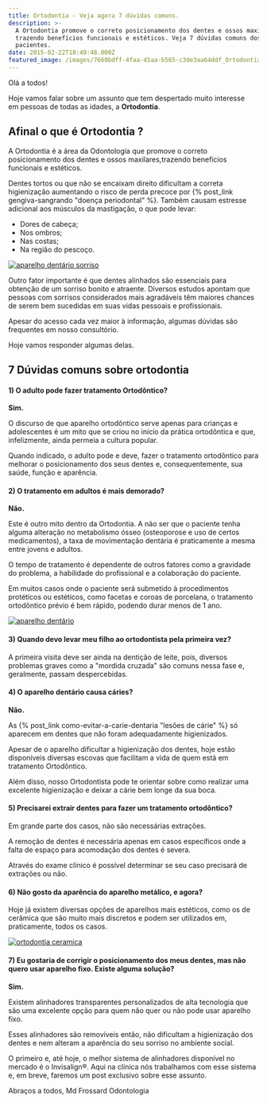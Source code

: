 ```yaml
---
title: Ortodontia - Veja agora 7 dúvidas comuns.
description: >-
  A Ortodontia promove o correto posicionamento dos dentes e ossos maxilares,
  trazendo benefícios funcionais e estéticos. Veja 7 dúvidas comuns dos
  pacientes.
date: 2015-02-22T18:49:48.000Z
featured_image: /images/7669bdff-4faa-45aa-b565-c3de3aa64ddf_Ortodontia.png
---
```


Olá a todos!

Hoje vamos falar sobre um assunto que tem despertado muito interesse em pessoas de todas as idades, a **Ortodontia**.

Afinal o que é Ortodontia ?
---------------------------

A Ortodontia é a área da Odontologia que promove o correto posicionamento dos dentes e ossos maxilares,trazendo benefícios funcionais e estéticos.

Dentes tortos ou que não se encaixam direito dificultam a correta higienização aumentando o risco de perda precoce por {% post_link gengiva-sangrando "doença periodontal" %}. Também causam estresse adicional aos músculos da mastigação, o que pode levar: 

* Dores de cabeça;
* Nos ombros;
* Nas costas; 
* Na região do pescoço.

[![aparelho dentário sorriso](/images/1b161a6c-726c-432e-8942-8c074a90535f_aparelho-dentário-sorriso.jpg)](/images/1b161a6c-726c-432e-8942-8c074a90535f_aparelho-dentário-sorriso.jpg)

Outro fator importante é que dentes alinhados são essenciais para obtenção de um sorriso bonito e atraente. Diversos estudos apontam que pessoas com sorrisos considerados mais agradáveis têm maiores chances de serem bem sucedidas em suas vidas pessoais e profissionais.

Apesar do acesso cada vez maior à informação, algumas dúvidas são frequentes em nosso consultório. 

Hoje vamos responder algumas delas.

7 Dúvidas comuns sobre ortodontia 
----------------------------------

#### **1) O adulto pode fazer tratamento Ortodôntico?** 

**Sim.** 

O discurso de que aparelho ortodôntico serve apenas para crianças e adolescentes é um mito que se criou no início da prática ortodôntica e que, infelizmente, ainda permeia a cultura popular. 

Quando indicado, o adulto pode e deve, fazer o tratamento ortodôntico para melhorar o posicionamento dos seus dentes e, consequentemente, sua saúde, função e aparência.

#### **2) O tratamento em adultos é mais demorado?**

**Não.** 

Este é outro mito dentro da Ortodontia. A não ser que o paciente tenha alguma alteração no metabolismo ósseo (osteoporose e uso de certos medicamentos), a taxa de movimentação dentária é praticamente a mesma entre jovens e adultos. 

O tempo de tratamento é dependente de outros fatores como a gravidade do problema, a habilidade do profissional e a colaboração do paciente.

Em muitos casos onde o paciente será submetido à procedimentos protéticos ou estéticos, como facetas e coroas de porcelana, o tratamento ortodôntico prévio é bem rápido, podendo durar menos de 1 ano.

[![aparelho dentário](/images/uploads/2015/02/aparelho-dentário-1024x724.jpg)](/images/8627de94-c505-44b9-8ac8-943bb3fceeef_aparelho-dentário.jpg)

#### **3) Quando devo levar meu filho ao ortodontista pela primeira vez?**

A primeira visita deve ser ainda na dentição de leite, pois, diversos problemas graves como a "mordida cruzada" são comuns nessa fase e, geralmente, passam despercebidas.

#### **4) O aparelho dentário causa cáries?**

**Não.** 

As {% post_link como-evitar-a-carie-dentaria "lesões de cárie" %} só aparecem em dentes que não foram adequadamente higienizados. 

Apesar de o aparelho dificultar a higienização dos dentes, hoje estão disponíveis diversas escovas que facilitam a vida de quem está em tratamento Ortodôntico. 

Além disso, nosso Ortodontista pode te orientar sobre como realizar uma excelente higienização e deixar a cárie bem longe da sua boca.

#### **5) Precisarei extrair dentes para fazer um tratamento ortodôntico?**

Em grande parte dos casos, não são necessárias extrações. 

A remoção de dentes é necessária apenas em casos específicos onde a falta de espaço para acomodação dos dentes é severa. 

Através do exame clínico é possível determinar se seu caso precisará de extrações ou não.

#### **6) Não gosto da aparência do aparelho metálico, e agora?**

Hoje já existem diversas opções de aparelhos mais estéticos, como os de cerâmica que são muito mais discretos e podem ser utilizados em, praticamente, todos os casos.

[![ortodontia ceramica](/images/60f55f8f-10f1-49e7-b060-82bed49285a7_ortodontia-ceramica.jpg)](/images/60f55f8f-10f1-49e7-b060-82bed49285a7_ortodontia-ceramica.jpg)

#### **7) Eu gostaria de corrigir o posicionamento dos meus dentes, mas não quero usar aparelho fixo. Existe alguma solução?**

**Sim.** 

Existem alinhadores transparentes personalizados de alta tecnologia que são uma excelente opção para quem não quer ou não pode usar aparelho fixo. 

Esses alinhadores são removíveis então, não dificultam a higienização dos dentes e nem alteram a aparência do seu sorriso no ambiente social.  

O primeiro e, até hoje, o melhor sistema de alinhadores disponível no mercado é o Invisalign®. Aqui na clínica nós trabalhamos com esse sistema e, em breve, faremos um post exclusivo sobre esse assunto.

Abraços a todos,
Md Frossard Odontologia
